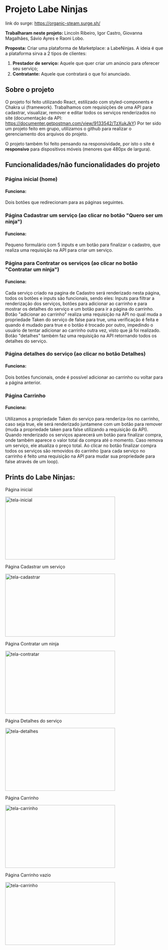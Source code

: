 # Projeto Labe Ninjas

link do surge: https://organic-steam.surge.sh/

**Trabalharam neste projeto:** Lincoln Ribeiro, Igor Castro, Giovanna Magalhães, Sávio Ayres e Raoni Lobo.

**Proposta:** Criar uma plataforma de Marketplace: a LabeNinjas. A ideia é que a plataforma sirva a 2 tipos de clientes:

1. **Prestador de serviço:** Aquele que quer criar um anúncio para oferecer seu serviço;
2. **Contratante:** Aquele que contratará o que foi anunciado.

## Sobre o projeto

O projeto foi feito utilizando React, estilizado com styled-components e Chakra ui (framework). Trabalhamos com requisições de uma API para cadastrar, visualizar, remover e editar todos os serviços renderizados no site (documentação da API: https://documenter.getpostman.com/view/9133542/TzXukJkY)
Por ter sido um projeto feito em grupo, utilizamos o github para realizar o gerenciamento dos arquivos do projeto.

O projeto também foi feito pensando na responsividade, por isto o site é **responsivo** para dispositivos móveis (menores que 480px de largura). 

## Funcionalidades/não funcionalidades do projeto

### Página inicial (home)
#### Funciona:<br>
Dois botões que redirecionam para as páginas seguintes.

### Página Cadastrar um serviço (ao clicar no botão "Quero ser um ninja")

#### Funciona:<br>

Pequeno formulário com 5 inputs e um botão para finalizar o cadastro, que realiza uma requisição na API para criar um serviço. 

### Página para Contratar os serviços (ao clicar no botão "Contratar um ninja")

#### Funciona:<br>

Cada serviço criado na pagina de Cadastro será renderizado nesta página, todos os botões e inputs são funcionais, sendo eles: Inputs para filtrar a renderização dos serviços, botões para adicionar ao carrinho e para mostrar os detalhes do serviço e um botão para ir a página do carrinho.
Botão "adicionar ao carrinho" realiza uma requisição na API no qual muda a propriedade Taken do serviço de false para true, uma verificação é feita e quando é mudado para true e o botão é trocado por outro, impedindo o usuário de tentar adicionar ao carrinho outra vez, visto que já foi realizado.
Botão "detalhes" também faz uma requisição na API retornando todos os detalhes do serviço.

### Página detalhes do serviço (ao clicar no botão Detalhes)

#### Funciona:<br>

Dois botões funcionais, onde é possível adicionar ao carrinho ou voltar para a página anterior.

### Página Carrinho

#### Funciona:<br>

Utilizamos a propriedade Taken do serviço para renderiza-los no carrinho, caso seja true, ele será renderizado juntamene com um botão para remover (muda a propriedade taken para false utilizando a requisição da API).
Quando renderizado os serviços aparecerá um botão para finalizar compra, onde também aparece o valor total da compra até o momento. Caso remova um serviço, ele atualiza o preço total. Ao clicar no botão finalizar compra todos os serviços são removidos do carrinho (para cada serviço no carrinho é feito uma requisição na API para mudar sua propriedade para false através de um loop).

## Prints do Labe Ninjas:

<p>Página inicial</p>
<img src="https://user-images.githubusercontent.com/100432523/177157473-c91b0475-ba40-4c7a-a639-4ee55c92d925.png" alt="tela-inicial" width="350px" height="200px"/>

<p>Página Cadastrar um serviço</p>
<img src="https://user-images.githubusercontent.com/100432523/177157460-14ef98c5-96f4-4905-a3d7-cee3c8822c19.png" alt="tela-cadastrar" width="350px" height="200px"/>

<p>Página Contratar um ninja</p>
<img src="https://user-images.githubusercontent.com/100432523/177157470-ed83520e-b5e0-481c-b34a-a76ee3f1d03a.png" alt="tela-contratar" width="350px" height="200px"/>

<p>Página Detalhes do serviço</p>
<img src="https://user-images.githubusercontent.com/100432523/177157471-ee28afcf-27a7-4159-8f4e-dbaf82db6367.png" alt="tela-detalhes" width="350px" height="200px"/>

<p>Página Carrinho</p>
<img src="https://user-images.githubusercontent.com/100432523/177157466-56b6bac1-72b3-4582-bfe2-46abecd54b4c.png" alt="tela-carrinho" width="350px" height="200px"/>

<p>Página Carrinho vazio</p>
<img src="https://user-images.githubusercontent.com/100432523/177157467-22b77bc2-f22b-486e-b296-767b1f1ec030.png" alt="tela-carrinho" width="350px" height="200px"/>
